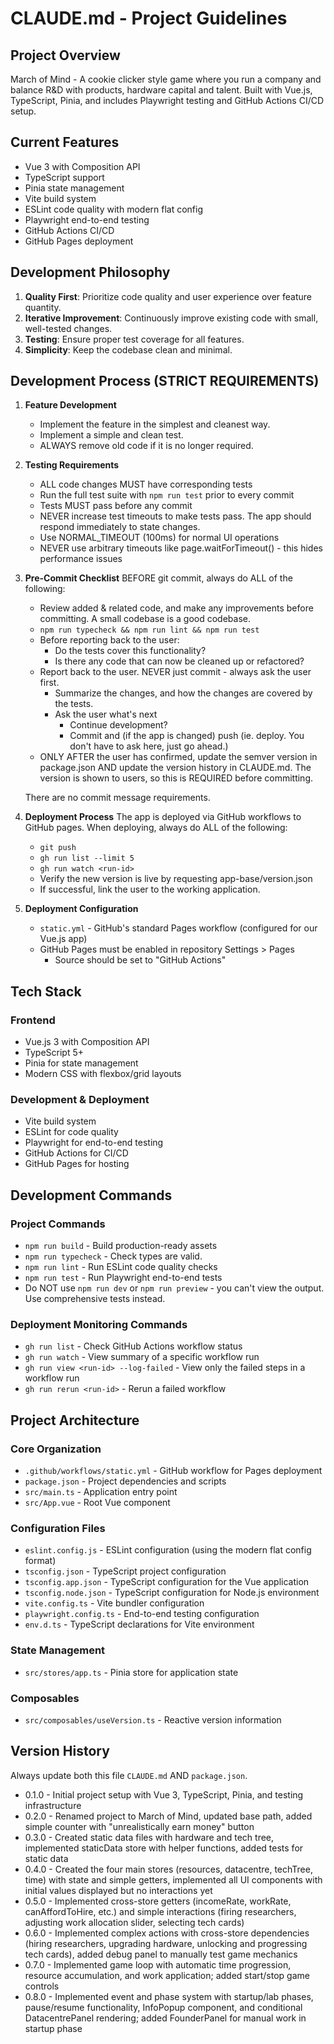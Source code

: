 # CLAUDE.md - Project Guidelines

## Project Overview
March of Mind - A cookie clicker style game where you run a company and balance R&D with products, hardware capital and talent. Built with Vue.js, TypeScript, Pinia, and includes Playwright testing and GitHub Actions CI/CD setup.

## Current Features
- Vue 3 with Composition API
- TypeScript support
- Pinia state management
- Vite build system
- ESLint code quality with modern flat config
- Playwright end-to-end testing
- GitHub Actions CI/CD
- GitHub Pages deployment

## Development Philosophy

1. **Quality First**: Prioritize code quality and user experience over feature quantity.
2. **Iterative Improvement**: Continuously improve existing code with small, well-tested changes.
3. **Testing**: Ensure proper test coverage for all features.
4. **Simplicity**: Keep the codebase clean and minimal.

## Development Process (STRICT REQUIREMENTS)

1. **Feature Development**
   - Implement the feature in the simplest and cleanest way.
   - Implement a simple and clean test.
   - ALWAYS remove old code if it is no longer required.

2. **Testing Requirements**
   - ALL code changes MUST have corresponding tests
   - Run the full test suite with `npm run test` prior to every commit
   - Tests MUST pass before any commit
   - NEVER increase test timeouts to make tests pass. The app should respond immediately to state changes.
   - Use NORMAL_TIMEOUT (100ms) for normal UI operations
   - NEVER use arbitrary timeouts like page.waitForTimeout() - this hides performance issues

3. **Pre-Commit Checklist**
   BEFORE git commit, always do ALL of the following:
   
   - Review added & related code, and make any improvements before committing. A small codebase is a good codebase.
   - `npm run typecheck && npm run lint && npm run test`
   - Before reporting back to the user:
     - Do the tests cover this functionality?
     - Is there any code that can now be cleaned up or refactored?
   - Report back to the user. NEVER just commit - always ask the user first.
     - Summarize the changes, and how the changes are covered by the tests.
     - Ask the user what's next
       - Continue development?
       - Commit and (if the app is changed) push (ie. deploy. You don't have to ask here, just go ahead.)
   - ONLY AFTER the user has confirmed, update the semver version in package.json AND update the version history in CLAUDE.md. The version is shown to users, so this is REQUIRED before committing.

   There are no commit message requirements.

4. **Deployment Process**
   The app is deployed via GitHub workflows to GitHub pages. When deploying,
   always do ALL of the following:

   - `git push`
   - `gh run list --limit 5`
   - `gh run watch <run-id>`
   - Verify the new version is live by requesting app-base/version.json
   - If successful, link the user to the working application.
   
5. **Deployment Configuration**
   - `static.yml` - GitHub's standard Pages workflow (configured for our Vue.js app)
   - GitHub Pages must be enabled in repository Settings > Pages
     - Source should be set to "GitHub Actions"

## Tech Stack

### Frontend
- Vue.js 3 with Composition API
- TypeScript 5+
- Pinia for state management
- Modern CSS with flexbox/grid layouts

### Development & Deployment
- Vite build system
- ESLint for code quality
- Playwright for end-to-end testing
- GitHub Actions for CI/CD
- GitHub Pages for hosting

## Development Commands

### Project Commands
- `npm run build` - Build production-ready assets
- `npm run typecheck` - Check types are valid.
- `npm run lint` - Run ESLint code quality checks
- `npm run test` - Run Playwright end-to-end tests
- Do NOT use `npm run dev` or `npm run preview` - you can't view the output. Use comprehensive tests instead.

### Deployment Monitoring Commands
- `gh run list` - Check GitHub Actions workflow status
- `gh run watch` - View summary of a specific workflow run
- `gh run view <run-id> --log-failed` - View only the failed steps in a workflow run
- `gh run rerun <run-id>` - Rerun a failed workflow

## Project Architecture

### Core Organization
- `.github/workflows/static.yml` - GitHub workflow for Pages deployment
- `package.json` - Project dependencies and scripts
- `src/main.ts` - Application entry point
- `src/App.vue` - Root Vue component

### Configuration Files
- `eslint.config.js` - ESLint configuration (using the modern flat config format)
- `tsconfig.json` - TypeScript project configuration
- `tsconfig.app.json` - TypeScript configuration for the Vue application
- `tsconfig.node.json` - TypeScript configuration for Node.js environment
- `vite.config.ts` - Vite bundler configuration
- `playwright.config.ts` - End-to-end testing configuration
- `env.d.ts` - TypeScript declarations for Vite environment

### State Management
- `src/stores/app.ts` - Pinia store for application state

### Composables
- `src/composables/useVersion.ts` - Reactive version information

## Version History

Always update both this file `CLAUDE.md` AND `package.json`.

- 0.1.0 - Initial project setup with Vue 3, TypeScript, Pinia, and testing infrastructure
- 0.2.0 - Renamed project to March of Mind, updated base path, added simple counter with "unrealistically earn money" button
- 0.3.0 - Created static data files with hardware and tech tree, implemented staticData store with helper functions, added tests for static data
- 0.4.0 - Created the four main stores (resources, datacentre, techTree, time) with state and simple getters, implemented all UI components with initial values displayed but no interactions yet
- 0.5.0 - Implemented cross-store getters (incomeRate, workRate, canAffordToHire, etc.) and simple interactions (firing researchers, adjusting work allocation slider, selecting tech cards)
- 0.6.0 - Implemented complex actions with cross-store dependencies (hiring researchers, upgrading hardware, unlocking and progressing tech cards), added debug panel to manually test game mechanics
- 0.7.0 - Implemented game loop with automatic time progression, resource accumulation, and work application; added start/stop game controls
- 0.8.0 - Implemented event and phase system with startup/lab phases, pause/resume functionality, InfoPopup component, and conditional DatacentrePanel rendering; added FounderPanel for manual work in startup phase
